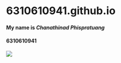 # 6310610941.github.io

#### My name is ***Chanathinad Phispratuang***

#### 6310610941

![](picc.png)
